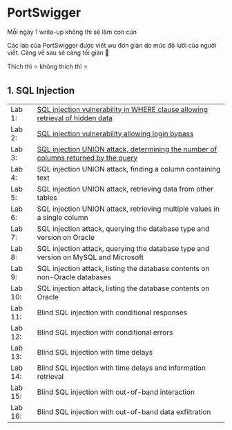 # PortSwigger
Mỗi ngày 1 write-up không thì sẽ làm con cún 

Các lab của PortSwigger được viết wu đơn giản do mức độ lười của người viết. Càng về sau sẽ càng tối giản 🥰

Thích thì ⭐ không thích thì ⭐

<h2>1. SQL Injection</h2>
	
<table>
	<tr>
		<td>Lab 1: </td>
		<td><a href="https://github.com/LanPhuong07/PortSwigger/blob/main/SQL%20Injection/Lab%201%20-%20SQL%20injection%20vulnerability%20in%20WHERE%20clause%20allowing%20retrieval%20ofhidden%20data.md">SQL injection vulnerability in WHERE clause allowing retrieval of hidden data</a></td>
	</tr>
	<tr>
		<td>Lab 2: </td>
		<td><a href="https://github.com/LanPhuong07/PortSwigger/blob/main/SQL%20Injection/Lab%202%20-%20SQL%20injection%20vulnerability%20allowing%20login%20bypass.md">SQL injection vulnerability allowing login bypass</a></td>
	</tr>
	<tr>
		<td>Lab 3: </td>
		<td><a href="https://github.com/LanPhuong07/PortSwigger/blob/main/SQL%20Injection/Lab%203%20-%20SQL%20injection%20UNION%20attack%2C%20determining%20the%20number%20of%20columns%20returned%20by%20the%20query.md">SQL injection UNION attack, determining the number of columns returned by the query</a></td>
	</tr>
	<tr>
		<td>Lab 4: </td>
		<td>SQL injection UNION attack, finding a column containing text</td>
	</tr>
	<tr>
		<td>Lab 5: </td>
		<td>SQL injection UNION attack, retrieving data from other tables</td>
	</tr>
	<tr>
		<td>Lab 6: </td>
		<td>SQL injection UNION attack, retrieving multiple values in a single column</td>
	</tr>
	<tr>
		<td>Lab 7: </td>
		<td>SQL injection attack, querying the database type and version on Oracle</td>
	</tr>
	<tr>
		<td>Lab 8: </td>
		<td>SQL injection attack, querying the database type and version on MySQL and Microsoft</td>
	</tr>
	<tr>
		<td>Lab 9: </td>
		<td>SQL injection attack, listing the database contents on non-Oracle databases</td>
	</tr>
	<tr>
		<td>Lab 10: </td>
		<td>SQL injection attack, listing the database contents on Oracle</td>
	</tr>
	<tr>
		<td>Lab 11: </td>
		<td>Blind SQL injection with conditional responses</td>
	</tr>
	<tr>
		<td>Lab 12: </td>
		<td>Blind SQL injection with conditional errors</td>
	</tr>
	<tr>
		<td>Lab 13: </td>
		<td>Blind SQL injection with time delays</td>
	</tr>
	<tr>
		<td>Lab 14: </td>
		<td>Blind SQL injection with time delays and information retrieval</td>
	</tr>
		<tr>
		<td>Lab 15: </td>
		<td>Blind SQL injection with out-of-band interaction</td>
	</tr>
	<tr>
		<td>Lab 16: </td>
		<td>Blind SQL injection with out-of-band data exfiltration</td>
	</tr>
</table>